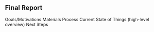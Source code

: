 ## Final Report

Goals/Motivations
Materials
Process
Current State of Things (high-level overview)
Next Steps
